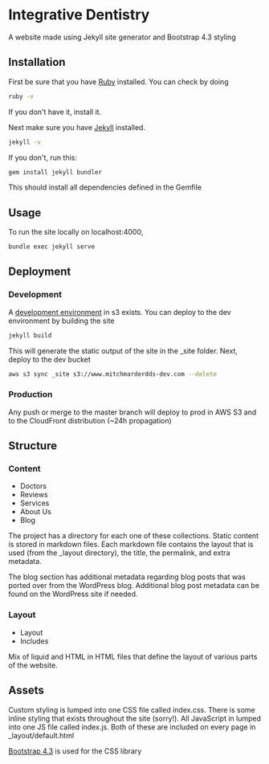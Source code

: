 # Integrative Dentistry

A website made using Jekyll site generator and Bootstrap 4.3 styling

## Installation

First be sure that you have [Ruby](https://www.ruby-lang.org/en/) installed. You can check by doing

```bash
ruby -v
```
If you don't have it, install it.

Next make sure you have [Jekyll](https://jekyllrb.com/docs/) installed. 

```bash
jekyll -v
```

If you don't, run this:

```bash
gem install jekyll bundler
```

This should install all dependencies defined in the Gemfile

## Usage

To run the site locally on localhost:4000,
```bash
bundle exec jekyll serve
```

## Deployment

### Development

A [development environment](http://www.mitchmarderdds-dev.com.s3-website.us-west-2.amazonaws.com/) in s3 exists. You can deploy to the dev environment by building the site

```bash
jekyll build
```

This will generate the static output of the site in the _site folder. Next, deploy to the dev bucket

```bash
aws s3 sync _site s3://www.mitchmarderdds-dev.com --delete
```

### Production

Any push or merge to the master branch will deploy to prod in AWS S3 and to the CloudFront distribution (~24h propagation)

## Structure

### Content
- Doctors
- Reviews
- Services
- About Us
- Blog

The project has a directory for each one of these collections. Static content is stored in markdown files. Each markdown file contains the layout that is used (from the _layout directory), the title, the permalink, and extra metadata.

The blog section has additional metadata regarding blog posts that was ported over from the WordPress blog. Additional blog post metadata can be found on the WordPress site if needed.

### Layout
- Layout
- Includes

Mix of liquid and HTML in HTML files that define the layout of various parts of the website.

## Assets
Custom styling is lumped into one CSS file called index.css. There is some inline styling that exists throughout the site (sorry!). All JavaScript in lumped into one JS file called index.js. Both of these are included on every page in _layout/default.html

[Bootstrap 4.3](https://getbootstrap.com/docs/4.3/getting-started/introduction/) is used for the CSS library
